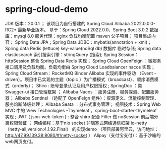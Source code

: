 # spring-cloud-demo

JDK 版本：20.0.1 ；
该项目为自行搭建的 Spring Cloud Alibaba 2022.0.0.0-RC2* 最新毕业版本。
基于：Spring Cloud 2022.0.0、Spring Boot 3.0.2
数据库：mysql 8.0
服务代理：nginx  负载均衡配置
maven  父子项目；
项目集成内容：
Spring Data JPA；Spring Data JDBC：mybatis(annotation + xml)；
Spring data Redis (lettuce) key-value(noSql db) 数据库 临时存储;
Spring data elasticsearch  索引搜索引擎：stringQuery (搜索);
Spring Session：httpSession  整合 Spring Data Redis  实现；
Spring Cloud OpenFeign ：微服务接口调用及负载均衡。负载均衡由 Spring Cloud Loadbalancer nacos  实现；
Spring Cloud Stream：RocketMQ Binder Alibaba  实现的事件驱动 （Event
-driven）。项目中已实现的主题（topic ）为广播模式（broadcast）、顺序消费模式（orderly）；
Shiro : 账号登录认证及用户权限授权 ;
SpringDoc ：类 Swagger-ui 接口管理框架 ；
Alibaba Nacos ：服务注册、服务探测、配置服务器；
Alibaba Sentinel （适配了 OpenFeign  组件）：资源定义、流量控制管理、服务熔断降级处理；
Alibaba Seata ：分布式事务管理；
视图技术：Spring Web MVC  中的 View Technologies -Thymeleaf ，spring-boot-starter-thymeleaf  实现 ;
JWT ( json-web-token ) : 整合 shiro  配合 Filter  做 noSession  前后端分离权限验证 ；
网络编程：基于nio socket 非阻塞式网络通信框架 io-netty（netty-all,version:4.1.92.Final） 的实现demo （项目部署阿里云，访问地址：http://47.99.139.38:8080/#/netty-socket ）
Alipay（支付宝支付）：基于沙箱的web网页支付。